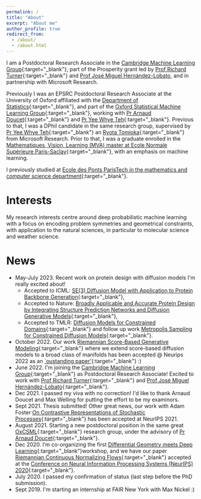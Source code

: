 ```yaml
---
permalink: /
title: "About"
excerpt: "About me"
author_profile: true
redirect_from: 
  - /about/
  - /about.html
---
```


I am a Postdoctoral Research Associate in the [Cambridge Machine Learning Group](http://mlg.eng.cam.ac.uk){:target="_blank"}, part of the Prosperity grant led by [Prof Richard Turner](http://cbl.eng.cam.ac.uk/Public/Turner/Turner){:target="_blank"} and [Prof José Miguel Hernández-Lobato](https://jmhl.org), and in partnership with Microsoft Research. 

Previously I was an EPSRC Postdoctoral Research Associate at the University of Oxford affiliated with the [Department of Statistics](https://www.stats.ox.ac.uk/){:target="_blank"}, and part of the [Oxford Statistical Machine Learning Group](http://csml.stats.ox.ac.uk/learning/){:target="_blank"}, working with [Pr Arnaud Doucet](https://www.stats.ox.ac.uk/~doucet/){:target="_blank"} and [Pr Yee Whye Teh](https://www.stats.ox.ac.uk/~teh/index.html){:target="_blank"}.
Previous to that, I was a DPhil candidate in the same research group, supervised by [Pr Yee Whye Teh](https://www.stats.ox.ac.uk/~teh/index.html){:target="_blank"} an [Ryota Tomioka](https://www.microsoft.com/en-us/research/people/ryoto/){:target="_blank"} from Microsoft Research.
Prior to that, I was a graduate enrolled in the [Mathematiques, Vision, Learning (MVA) master at Ecole Normale Supérieure Paris-Saclay](http://math.ens-paris-saclay.fr/version-francaise/formations/master-mva/){:target="_blank"}, with an emphasis on machine learning.
<!-- Prior to that, I worked for Criteo as a data scientist intern, where I improved predictive bidding models. -->
I previously studied at [Ecole des Ponts ParisTech in the mathematics and computer science department](http://www.enpc.fr/ingenierie-mathematique-et-informatique/){:target="_blank"}.
<!-- , where I spent two years. -->

<!-- I am supported by the European Research Council under the European Union’s Seventh Framework Programme (FP7/2007–2013) / ERC grant agreement no. 617071, and by Microsoft Research through its PhD Scholarship Programme.  -->

Interests
======
My research interests centre around deep probabilistic machine learning with a focus on encoding problem symmetries and geometrical constraints, with application to the natural sciences, in particular to molecular science and weather science.
<!-- I am most interested in developing probabilistic machine learning models and incorporating inductive biases such as geometry and symmetry. -->
<!-- My research interests are at the interface of probabilistic machine learning and geometry. -->
<!-- Recently I have been exploring the use of machine learning for physical science, and consequently the concepts of symmetry/invariance. -->

News
======
- May-July 2023. Recent work on protein design with diffusion models I'm really excited about!
  - Accepted to ICML: [SE(3) Diffusion Model with Application to Protein Backbone Generation](http://arxiv.org/abs/2302.02277){:target="_blank"},
  - Accepted to Nature: [Broadly Applicable and Accurate Protein Design by Integrating Structure Prediction Networks and Diffusion Generative Models](https://www.nature.com/articles/s41586-023-06415-8){:target="_blank"},
  - Accepted to TMLR: [Diffusion Models for Constrained Domains](https://arxiv.org/abs/2304.05364){:target="_blank"} and follow up work [Metropolis Sampling for Constrained Diffusion Models](http://arxiv.org/abs/2307.05439){:target="_blank"}.
- October 2022. Our work [Riemannian Score-Based Generative Modeling](https://arxiv.org/abs/2202.02763){:target="_blank"} where we extend score-based diffusion models to a broad class of manifolds has been accepted @ Neurips 2022 as an [`oustanding paper'](https://blog.neurips.cc/2022/11/21/announcing-the-neurips-2022-awards/){:target="_blank"} :)
- June 2022. I'm joining the [Cambridge Machine Learning Group](http://mlg.eng.cam.ac.uk){:target="_blank"} as Postdoctoral Research Associate! Excited to work with [Prof Richard Turner](http://cbl.eng.cam.ac.uk/Public/Turner/Turner){:target="_blank"} and [Prof José Miguel Hernández-Lobato](https://jmhl.org){:target="_blank"}.
- Dec 2021. I passed my viva with no correction! I'd like to thank Arnaud Doucet and Max Welling for putting the effort to be my examinors.
- Sept 2021. Thesis submitted! Other great news, our work with Adam Foster [On Contrastive Representations of Stochastic Processes](http://arxiv.org/abs/2106.10052){:target="_blank"} has been accepted at NeurIPS 2021.
- August 2021. Starting a new postdoctoral position in the same great [OxCSML](http://csml.stats.ox.ac.uk/learning/){:target="_blank"} research group, under the advisory of [Pr Arnaud Doucet](https://www.stats.ox.ac.uk/~doucet/){:target="_blank"}.
- Dec 2020. I’m co-organizing the first [Differential Geometry meets Deep Learning](https://sites.google.com/view/diffgeo4dl/){:target="_blank"}workshop, and we have our paper [Riemannian Continuous Normalizing Flows](https://arxiv.org/abs/2006.10605){:target="_blank"} accepted at the [Conference on Neural Information Processing Systems (NeurIPS) 2020](https://neurips.cc){:target="_blank"}.
- July 2020. I passed my confirmation of status (last step before the PhD submission).
- Sept 2019. I'm starting an internship at FAIR New York with Max Nickel :)

<!-- Recent work
====== -->

<!-- <iframe src="https://drive.google.com/file/d/104H-6uMUlbVZvnZSsx5Qeu1x7Dw9Ecf0/preview" width="250" height="250" align="left" style="margin: 0px 40px 0px 0px;" ></iframe>
In our recent work [Riemannian Continuous Normalizing Flows](https://arxiv.org/abs/2006.10605), we introduced a model which admits the parametrization of flexible probability measures on smooth manifolds by defining flows as the solution to ordinary differential equations. -->
